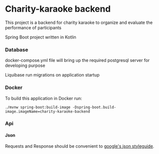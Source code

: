 # Charity-karaoke backend

This project is a backend for charity karaoke to organize and evaluate the performance of participants

Spring Boot project written in Kotlin


### Database

docker-compose.yml file will bring up the required postgresql server for developing purpose

Liquibase run migrations on application startup
 
### Docker

To build this application in Docker run:

`./mvnw spring-boot:build-image -Dspring-boot.build-image.imageName=charity-karaoke-backend` 

### Api

#### Json

Requests and Response should be convenient to [google's json styleguide](https://google.github.io/styleguide/jsoncstyleguide.xml).
